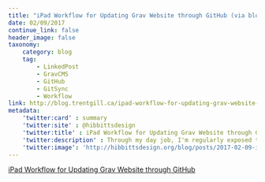 ```yaml
---
title: "iPad Workflow for Updating Grav Website through GitHub (via blog.trentgill.ca)"
date: 02/09/2017
continue_link: false
header_image: false
taxonomy:
    category: blog
    tag:
        - LinkedPost
        - GravCMS
        - GitHub
        - GitSync
        - Workflow
link: http://blog.trentgill.ca/ipad-workflow-for-updating-grav-website-through-github/
metadata:
    'twitter:card' : summary
    'twitter:site' : @hibbittsdesign
    'twitter:title' : iPad Workflow for Updating Grav Website through GitHub
    'twitter:description' : Through my day job, I'm regularly exposed to innovative work happening in educational technology and open educational resources..
    'twitter:image': 'http://hibbittsdesign.org/blog/posts/2017-02-09-ipad-workflow-for-updating-grav-website-through-github-linked-post/imgres.jpg'
---
```


<a class="embedly-card" data-card-align="left" href="http://blog.trentgill.ca/ipad-workflow-for-updating-grav-website-through-github/">iPad Workflow for Updating Grav Website through GitHub</a>
<script async src="//cdn.embedly.com/widgets/platform.js" charset="UTF-8"></script>
